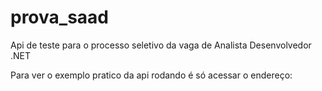 # prova_saad
Api de teste para o processo seletivo da vaga de Analista Desenvolvedor .NET

Para ver o exemplo pratico da api rodando é só acessar o endereço:


